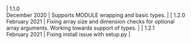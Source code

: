 | 1.1.0<br>December 2020 | Supports MODULE wrapping and basic types. |
| 1.2.0<br>February 2021 | Fixing array size and dimension checks for optional <br> array arguments. Working towards support of types. |
| 1.2.1<br>February 2021 | Fixing install issue with setup.py |
